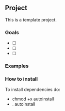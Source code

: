 ## Project
This is a template project.

### Goals
* [ ]
* [ ]
* [ ]

### Examples

### How to install

To install dependencies do:

* chmod +x autoinstall
* . autoinstall
